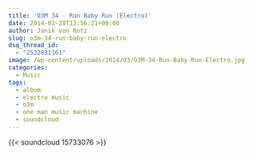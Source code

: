 ```yaml
---
title: 'O3M 34 - Run Baby Run (Electro)'
date: 2014-03-28T12:56:21+00:00
author: Janik von Rotz
slug: o3m-34-run-baby-run-electro
dsq_thread_id:
  - "2532831161"
image: /wp-content/uploads/2014/03/O3M-34-Run-Baby-Run-Electro.jpg
categories:
  - Music
tags:
  - album
  - electro music
  - o3m
  - one man music machine
  - soundcloud
---
```

{{< soundcloud 15733076 >}}